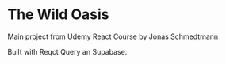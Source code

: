 # The Wild Oasis

Main project from Udemy React Course by Jonas Schmedtmann

Built with Reqct Query an Supabase.
